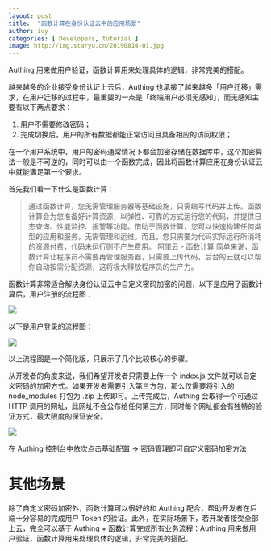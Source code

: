 ```yaml
---
layout: post
title:  "函数计算在身份认证云中的应用场景"
author: ivy
categories: [ Developers, tutorial ]
image: http://img.staryu.cn/20190814-01.jpg
---
```

Authing 用来做用户验证，函数计算用来处理具体的逻辑，非常完美的搭配。

越来越多的企业接受身份认证上云后，Authing 也承接了越来越多「用户迁移」需求，在用户迁移的过程中，最重要的一点是「终端用户必须无感知」，而无感知主要有以下两点要求：

1. 用户不需要修改密码；
2. 完成切换后，用户的所有数据都能正常访问且具备相应的访问权限；

在一个用户系统中，用户的密码通常情况下都会加密存储在数据库中，这个加密算法一般是不可逆的，同时可以由一个函数完成，因此将函数计算应用在身份认证云中就能满足第一个要求。

首先我们看一下什么是函数计算：

>通过函数计算，您无需管理服务器等基础设施，只需编写代码并上传。函数计算会为您准备好计算资源，以弹性、可靠的方式运行您的代码，并提供日志查询、性能监控、报警等功能。借助于函数计算，您可以快速构建任何类型的应用和服务，无需管理和运维。而且，您只需要为代码实际运行所消耗的资源付费，代码未运行则不产生费用。
阿里云 - 函数计算
简单来说，函数计算让程序员不需要再管理服务器，只需要上传代码，后台的云就可以帮你自动按需分配资源，这将极大释放程序员的生产力。

函数计算非常适合解决身份认证云中自定义密码加密的问题，以下是应用了函数计算后，用户注册的流程图：

![](http://img.staryu.cn/20190814-02.jpg)

以下是用户登录的流程图：

![](http://img.staryu.cn/20190814-03.jpg)

以上流程图是一个简化版，只展示了几个比较核心的步骤。

从开发者的角度来说，我们希望开发者只需要上传一个 index.js 文件就可以自定义密码的加密方式。如果开发者需要引入第三方包，那么仅需要将引入的 node_modules 打包为 .zip 上传即可。上传完成后，Authing 会取得一个可通过 HTTP 调用的网址，此网址不会公布给任何第三方，同时每个网址都会有独特的验证方式，最大限度的保证安全。

![](http://img.staryu.cn/20190814-04.jpg)

在 Authing 控制台中依次点击基础配置 -> 密码管理即可自定义密码加密方法

# 其他场景

除了自定义密码加密外，函数计算可以很好的和 Authing 配合，帮助开发者在后端十分容易的完成用户 Token 的验证。此外，在实际场景下，若开发者接受全部上云，完全可以基于 Authing + 函数计算完成所有业务流程：Authing 用来做用户验证，函数计算用来处理具体的逻辑，非常完美的搭配。
